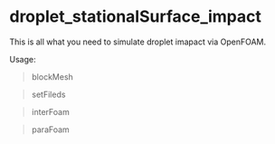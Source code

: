 # droplet_stationalSurface_impact

This is all what you need to simulate droplet imapact via OpenFOAM.

Usage:

>blockMesh

>setFileds

>interFoam

>paraFoam
